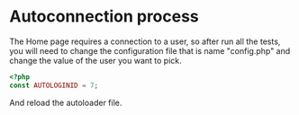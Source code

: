 # Autoconnection process

The Home page requires a connection to a user, so after run all the tests, 
you will need to change the configuration file that is name "config.php" 
and change the value of the user you want to pick.

```php
<?php
const AUTOLOGINID = 7;
```
And reload the autoloader file.